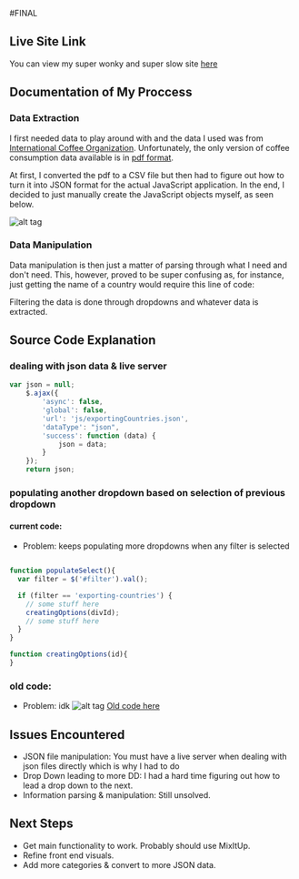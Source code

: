 #FINAL

## Live Site Link
You can view my super wonky and super slow site [here](http://mochadroppe.me/coffeeist.html)

## Documentation of My Proccess

### Data Extraction

I first needed data to play around with and the data I used was from [International
Coffee Organization](http://www.ico.org/). Unfortunately, the only version of
coffee consumption data available is in [pdf format](http://www.ico.org/prices/new-consumption-table.pdf).

At first, I converted the pdf to a CSV file but then had to figure out how to turn
it into JSON format for the actual JavaScript application. In the end, I decided
to just manually create the JavaScript objects myself, as seen below.

![alt tag](https://i.gyazo.com/debf0ba04ae5f5b85c02e90c504b7786.png)

### Data Manipulation

Data manipulation is then just a matter of parsing through what I need and don't
need. This, however, proved to be super confusing as, for instance, just getting
the name of a country would require this line of code:

Filtering the data is done through dropdowns and whatever data is extracted.

## Source Code Explanation

### dealing with json data & live server
```javascript
var json = null;
    $.ajax({
        'async': false,
        'global': false,
        'url': 'js/exportingCountries.json',
        'dataType': "json",
        'success': function (data) {
            json = data;
        }
    });
    return json;
```

### populating another dropdown based on selection of previous dropdown
#### current code:
* Problem: keeps populating more dropdowns when any filter is selected
```javascript

function populateSelect(){
  var filter = $('#filter').val();

  if (filter == 'exporting-countries') {
    // some stuff here
    creatingOptions(divId);
    // some stuff here
  }
}

function creatingOptions(id){
}
```
### old code:
* Problem: idk
![alt tag](https://i.gyazo.com/4fc31633594ce2b283abcc9761001a29.png)
[Old code here]()

## Issues Encountered
* JSON file manipulation: You must have a live server when dealing with json
files directly which is why I had to do
* Drop Down leading to more DD: I had a hard time figuring out how to lead a drop
down to the next.
* Information parsing & manipulation: Still unsolved.

## Next Steps
* Get main functionality to work. Probably should use MixItUp.
* Refine front end visuals.
* Add more categories & convert to more JSON data. 
